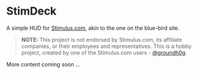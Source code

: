 # StimDeck

A simple HUD for [Stimulus.com](https://www.stimulus.com/), akin to the one on the blue-bird site.

> **NOTE:** This project is not endorsed by Stimulus.com, its affiliate companies, or their employees and representatives. This is a hobby project, created by one of the Stimulus.com users - [@groundh0g](https://www.stimulus.com/groundh0g).

More content coming soon ...